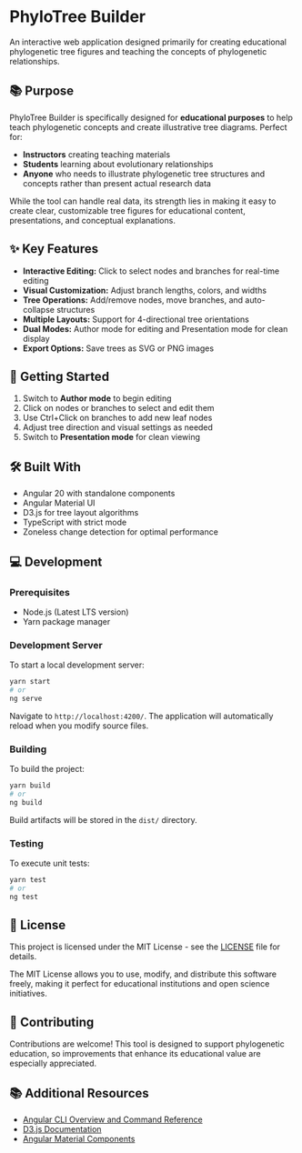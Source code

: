 # PhyloTree Builder

An interactive web application designed primarily for creating educational phylogenetic tree figures and teaching the concepts of phylogenetic relationships.

## 📚 Purpose

PhyloTree Builder is specifically designed for **educational purposes** to help teach phylogenetic concepts and create illustrative tree diagrams. Perfect for:

- **Instructors** creating teaching materials
- **Students** learning about evolutionary relationships
- **Anyone** who needs to illustrate phylogenetic tree structures and concepts rather than present actual research data

While the tool can handle real data, its strength lies in making it easy to create clear, customizable tree figures for educational content, presentations, and conceptual explanations.

## ✨ Key Features

- **Interactive Editing:** Click to select nodes and branches for real-time editing
- **Visual Customization:** Adjust branch lengths, colors, and widths
- **Tree Operations:** Add/remove nodes, move branches, and auto-collapse structures
- **Multiple Layouts:** Support for 4-directional tree orientations
- **Dual Modes:** Author mode for editing and Presentation mode for clean display
- **Export Options:** Save trees as SVG or PNG images

## 🚀 Getting Started

1. Switch to **Author mode** to begin editing
2. Click on nodes or branches to select and edit them
3. Use Ctrl+Click on branches to add new leaf nodes
4. Adjust tree direction and visual settings as needed
5. Switch to **Presentation mode** for clean viewing

## 🛠️ Built With

- Angular 20 with standalone components
- Angular Material UI
- D3.js for tree layout algorithms
- TypeScript with strict mode
- Zoneless change detection for optimal performance

## 💻 Development

### Prerequisites

- Node.js (Latest LTS version)
- Yarn package manager

### Development Server

To start a local development server:

```bash
yarn start
# or
ng serve
```

Navigate to `http://localhost:4200/`. The application will automatically reload when you modify source files.

### Building

To build the project:

```bash
yarn build
# or
ng build
```

Build artifacts will be stored in the `dist/` directory.

### Testing

To execute unit tests:

```bash
yarn test
# or
ng test
```

## 📄 License

This project is licensed under the MIT License - see the [LICENSE](LICENSE) file for details.

The MIT License allows you to use, modify, and distribute this software freely, making it perfect for educational institutions and open science initiatives.

## 🤝 Contributing

Contributions are welcome! This tool is designed to support phylogenetic education, so improvements that enhance its educational value are especially appreciated.

## 📚 Additional Resources

- [Angular CLI Overview and Command Reference](https://angular.dev/tools/cli)
- [D3.js Documentation](https://d3js.org/)
- [Angular Material Components](https://material.angular.io/)
